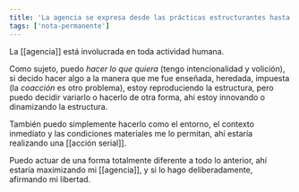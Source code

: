```yaml
---
title: 'La agencia se expresa desde las prácticas estructurantes hasta la serialidad'
tags: ['nota-permanente']
---
```


La [[agencia]] está involucrada en toda actividad humana.

Como sujeto, puedo *hacer lo que quiera* (tengo intencionalidad y volición), si decido hacer algo a la manera que me fue enseñada, heredada, impuesta (la *coacción* es otro problema), estoy reproduciendo la estructura, pero puedo decidir variarlo o hacerlo de otra forma, ahí estoy innovando o dinamizando la estructura.

También puedo simplemente hacerlo como el entorno, el contexto inmediato y las condiciones materiales me lo permitan, ahí estaría realizando una [[acción serial]]. 

Puedo actuar de una forma totalmente diferente a todo lo anterior, ahí estaría maximizando mi [[agencia]], y si lo hago deliberadamente, afirmando mi libertad.